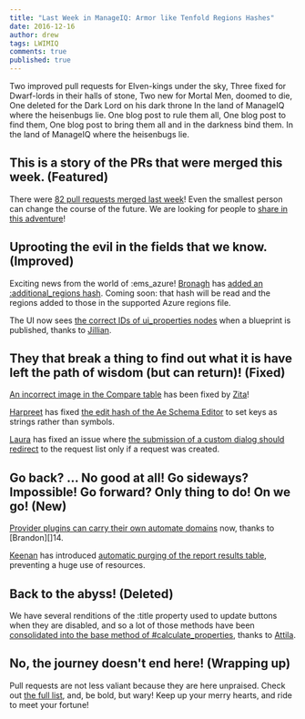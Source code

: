 ```yaml
---
title: "Last Week in ManageIQ: Armor like Tenfold Regions Hashes"
date: 2016-12-16
author: drew
tags: LWIMIQ
comments: true
published: true
---
```


Two improved pull requests for Elven-kings under the sky,
Three fixed for Dwarf-lords in their halls of stone,
Two new for Mortal Men, doomed to die,
One deleted for the Dark Lord on his dark throne
In the land of ManageIQ where the heisenbugs lie.
One blog post to rule them all, One blog post to find them,
One blog post to bring them all and in the darkness bind them.
In the land of ManageIQ where the heisenbugs lie.

## This is a story of the PRs that were merged this week. (Featured)
There were [82 pull requests merged last week][1]! Even the smallest person can change the course of the future. We are looking for people to [share in this adventure][2]!

## Uprooting the evil in the fields that we know. (Improved)
Exciting news from the world of :ems_azure! [Bronagh][3] has [added an :additional_regions hash][4]. Coming soon: that hash will be read and the regions added to those in the supported Azure regions file. 

The UI now sees [the correct IDs of ui_properties nodes][5] when a blueprint is published, thanks to [Jillian][6]. 

## They that break a thing to find out what it is have left the path of wisdom (but can return)! (Fixed)
[An incorrect image in the Compare table][7] has been fixed by [Zita][8]!

[Harpreet][9] has fixed [the edit hash of the Ae Schema Editor][10] to set keys as strings rather than symbols.

[Laura][11] has fixed an issue where [the submission of a custom dialog should redirect][12] to the request list only if a request was created. 

## Go back? ... No good at all! Go sideways? Impossible! Go forward? Only thing to do! On we go! (New)
[Provider plugins can carry their own automate domains][13] now, thanks to [Brandon][]14. 

[Keenan][15] has introduced [automatic purging of the report results table][16], preventing a huge use of resources. 

## Back to the abyss! (Deleted)
We have several renditions of the :title property used to update buttons when they are disabled, and so a lot of those methods have been [consolidated into the base method of #calculate_properties][17], thanks to [Attila][18]. 

## No, the journey doesn't end here! (Wrapping up)
Pull requests are not less valiant because they are here unpraised. Check out [the full list][1], and, be bold, but wary! Keep up your merry hearts, and ride to meet your fortune!
  

[1]: https://github.com/ManageIQ/manageiq/pulls?utf8=%E2%9C%93&q=is%3Apr%20is%3Amerged%20base%3Amaster%20merged%3A%222016-12-12%20..%202016-12-18%22%20sort%3Acreated-desc%20
[2]: https://github.com/manageiq/manageiq/compare/master@%7B2016-09-11%7D...@%7B2016-09-17%7D
[3]: https://github.com/bronaghs
[4]: https://github.com/ManageIQ/manageiq/pull/13178
[5]: https://github.com/ManageIQ/manageiq/pull/13153
[6]: https://github.com/jntullo
[7]: https://github.com/ManageIQ/manageiq/pull/13118
[8]: https://github.com/ZitaNemeckova
[9]: https://github.com/h-kataria
[10]: https://github.com/ManageIQ/manageiq/pull/13201
[11]: https://github.com/lgalis
[12]: https://github.com/ManageIQ/manageiq/pull/13182
[13]: https://github.com/ManageIQ/manageiq/pull/11083
[14]: https://github.com/bdunne
[15]: https://github.com/kbrock
[16]: https://github.com/ManageIQ/manageiq/pull/13044
[17]: https://github.com/ManageIQ/manageiq/pull/13052
[18]: https://github.com/vecerek

